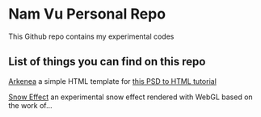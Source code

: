 # Nam Vu Personal Repo
This Github repo contains my experimental codes

## List of things you can find on this repo
[Arkenea](/arkenea/) a simple HTML template for [this PSD to HTML tutorial](https://namvu.net/blog)

[Snow Effect](/snow) an experimental snow effect rendered with WebGL based on the work of...